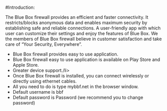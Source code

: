 #Introduction:

<p>The Blue Box firewall provides an efficient and faster connectivity. It restricts/blocks anonymous data and enables maximum security by establishing safe and reliable connections. A user-friendly app with which user can customize their settings and enjoy the features of Blue Box. We the members of Blue Box firewall believe in customer satisfaction and take care of “Your Security, Everywhere”. </p>
<ul>
  <li>Blue Box firewall provides easy to use application.</li>
  <li>Blue Box firewall easy to use application is available on Play Store and Apple Store.</li>
  <li>Greater device support./li>
  <li>Once Blue Box firewall is installed, you can connect wirelessly or directly using ethernet cables.</li>
  <li>All you need to do is type mybbf.net in the browser window.</li>
  <li>Default username is bbf</li>
  <li>Default password is Password (we recommend you to change password)</li>
</ul>

